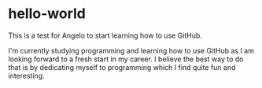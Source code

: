 # hello-world
This is a test for Angelo to start learning how to use GitHub.

I'm currently studying programming and learning how to use GitHub as I am looking forward to a fresh start in my career. I believe the best way to do that is by
dedicating myself to programming which I find quite fun and interesting.


